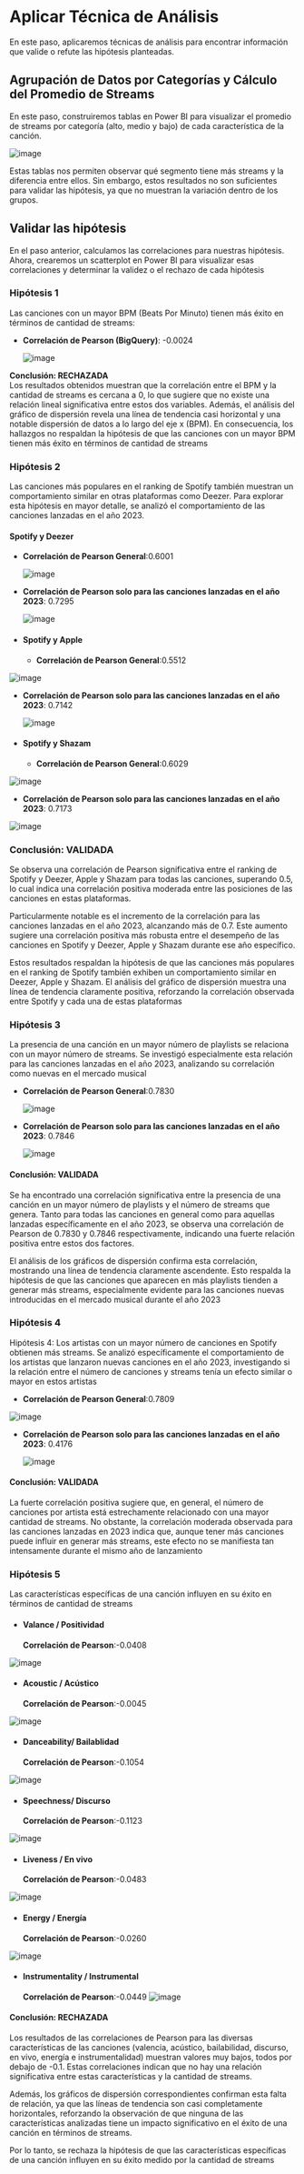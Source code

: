 # Aplicar Técnica de Análisis
En este paso, aplicaremos técnicas de análisis para encontrar información que valide o refute las hipótesis planteadas.

## Agrupación de Datos por Categorías y Cálculo del Promedio de Streams
En este paso, construiremos tablas en Power BI para visualizar el promedio de streams por categoría (alto, medio y bajo) de cada característica de la canción.

![image](https://github.com/user-attachments/assets/b4d30d1e-c517-43c8-b251-a1fbfb74ac59)

Estas tablas nos permiten observar qué segmento tiene más streams y la diferencia entre ellos. Sin embargo, estos resultados no son suficientes para validar las hipótesis, ya que no muestran la variación dentro de los grupos.
## Validar las hipótesis 
En el paso anterior, calculamos las correlaciones para nuestras hipótesis. Ahora, crearemos un scatterplot en Power BI para visualizar esas correlaciones y determinar la validez o el rechazo de cada hipótesis

### Hipótesis 1
Las canciones con un mayor BPM (Beats Por Minuto) tienen más éxito en términos de cantidad de streams:
- **Correlación de Pearson (BigQuery)**: -0.0024

  ![image](https://github.com/user-attachments/assets/afb12325-0143-42ac-9314-04909ee4e7ca)

**Conclusión: RECHAZADA**  
Los resultados obtenidos muestran que la correlación entre el BPM y la cantidad de streams es cercana a 0, lo que sugiere que no existe una relación lineal significativa entre estos dos variables. Además, el análisis del gráfico de dispersión revela una línea de tendencia casi horizontal y una notable dispersión de datos a lo largo del eje x (BPM). En consecuencia, los hallazgos no respaldan la hipótesis de que las canciones con un mayor BPM tienen más éxito en términos de cantidad de streams

### Hipótesis 2 
Las canciones más populares en el ranking de Spotify también muestran un comportamiento similar en otras plataformas como Deezer. Para explorar esta hipótesis en mayor detalle, se analizó  el comportamiento de las canciones lanzadas en el año 2023.

#### Spotify y Deezer
- **Correlación de Pearson General**:0.6001
  
  ![image](https://github.com/user-attachments/assets/0e1011db-99ac-440b-aebe-fa8c9db44588)


- **Correlación de Pearson solo para las canciones lanzadas en el año 2023**: 0.7295
  
  ![image](https://github.com/user-attachments/assets/a5a8dbc0-4fcb-401b-8114-50f525267832)


 * #### Spotify y Apple
    *  **Correlación de Pearson General**:0.5512
  
  ![image](https://github.com/user-attachments/assets/38d08715-9b83-4418-aef3-950d5e2ea52e)


- **Correlación de Pearson solo para las canciones lanzadas en el año 2023**: 0.7142

    ![image](https://github.com/user-attachments/assets/15fda496-94cc-4fe6-bac7-38cac259bb1a)

 * #### Spotify y Shazam
   *   **Correlación de Pearson General**:0.6029

![image](https://github.com/user-attachments/assets/ecfc2c71-ddc5-4be6-9fb9-e314dbc697cd)



- **Correlación de Pearson solo para las canciones lanzadas en el año 2023**: 0.7173

 ![image](https://github.com/user-attachments/assets/08cb56bc-8142-4cff-9db2-768b79ee9006)



### **Conclusión: VALIDADA**  
Se observa una correlación de Pearson significativa entre el ranking de Spotify y Deezer, Apple y Shazam para todas las canciones, superando 0.5, lo cual indica una correlación positiva moderada entre las posiciones de las canciones en estas plataformas.

Particularmente notable es el incremento de la correlación para las canciones lanzadas en el año 2023, alcanzando más de 0.7. Este aumento sugiere una correlación positiva más robusta entre el desempeño de las canciones en Spotify y Deezer, Apple y Shazam durante ese año específico.

Estos resultados respaldan la hipótesis de que las canciones más populares en el ranking de Spotify también exhiben un comportamiento similar en Deezer, Apple y Shazam. El análisis del gráfico de dispersión muestra una línea de tendencia claramente positiva, reforzando la correlación observada entre Spotify y cada una de estas plataformas

### Hipótesis 3
La presencia de una canción en un mayor número de playlists se relaciona con un mayor número de streams. Se investigó especialmente esta relación para las canciones lanzadas en el año 2023, analizando su correlación como nuevas en el mercado musical

- **Correlación de Pearson General**:0.7830

  ![image](https://github.com/user-attachments/assets/8d868156-bb54-4d7f-a92e-365b3bf0d403)


- **Correlación de Pearson solo para las canciones lanzadas en el año 2023**: 0.7846

  ![image](https://github.com/user-attachments/assets/576072b8-7949-4d28-b37f-2988007f3b37)

#### **Conclusión: VALIDADA**  

Se ha encontrado una correlación significativa entre la presencia de una canción en un mayor número de playlists y el número de streams que genera. Tanto para todas las canciones en general como para aquellas lanzadas específicamente en el año 2023, se observa una correlación de Pearson de 0.7830 y 0.7846 respectivamente, indicando una fuerte relación positiva entre estos dos factores.

El análisis de los gráficos de dispersión confirma esta correlación, mostrando una línea de tendencia claramente ascendente. Esto respalda la hipótesis de que las canciones que aparecen en más playlists tienden a generar más streams, especialmente evidente para las canciones nuevas introducidas en el mercado musical durante el año 2023

### Hipótesis 4
Hipótesis 4: Los artistas con un mayor número de canciones en Spotify obtienen más streams. Se analizó específicamente el comportamiento de los artistas que lanzaron nuevas canciones en el año 2023, investigando si la relación entre el número de canciones y streams tenía un efecto similar o mayor en estos artistas

- **Correlación de Pearson General**:0.7809
  
![image](https://github.com/user-attachments/assets/07b77162-934f-4df7-9281-23292c3dc62a)


- **Correlación de Pearson solo para las canciones lanzadas en el año 2023**: 0.4176

  
  ![image](https://github.com/user-attachments/assets/94176c70-1544-40d9-9575-e8f7d3c499c5)
  

#### **Conclusión: VALIDADA**
La fuerte correlación positiva sugiere que, en general, el número de canciones por artista está estrechamente relacionado con una mayor cantidad de streams. No obstante, la correlación moderada observada para las canciones lanzadas en 2023 indica que, aunque tener más canciones puede influir en generar más streams, este efecto no se manifiesta tan intensamente durante el mismo año de lanzamiento

### Hipótesis 5
Las características específicas de una canción influyen en su éxito en términos de cantidad de streams
* #### Valance / Positividad
   **Correlación de Pearson**:-0.0408

![image](https://github.com/user-attachments/assets/2e55b52b-c2c0-4016-8d48-f07ff78f92e2)


* #### Acoustic / Acústico
   **Correlación de Pearson**:-0.0045

![image](https://github.com/user-attachments/assets/713e57b0-1887-4a22-b3a1-bd1184c6e0d8)


* #### Danceability/ Bailablidad
   **Correlación de Pearson**:-0.1054

![image](https://github.com/user-attachments/assets/b51c17c9-7164-4796-be62-8dafc1514e36)

* #### Speechness/ Discurso
   **Correlación de Pearson**:-0.1123

![image](https://github.com/user-attachments/assets/21f61e80-affe-4b11-9981-31dca6367dea)

* #### Liveness / En vivo
   **Correlación de Pearson**:-0.0483

 ![image](https://github.com/user-attachments/assets/9bd65e14-835b-4405-9ecb-779128a6c217)

 * #### Energy / Energía
     **Correlación de Pearson**:-0.0260

 ![image](https://github.com/user-attachments/assets/a5b368d2-58bd-4929-8887-5e61dcb1df13)


  * #### Instrumentality / Instrumental
     **Correlación de Pearson**:-0.0449
    ![image](https://github.com/user-attachments/assets/2c09713c-689c-4245-a8f5-6049298a38c0)

 
#### **Conclusión: RECHAZADA**

Los resultados de las correlaciones de Pearson para las diversas características de las canciones (valencia, acústico, bailabilidad, discurso, en vivo, energía e instrumentalidad) muestran valores muy bajos, todos por debajo de -0.1. Estas correlaciones indican que no hay una relación significativa entre estas características y la cantidad de streams.

Además, los gráficos de dispersión correspondientes confirman esta falta de relación, ya que las líneas de tendencia son casi completamente horizontales, reforzando la observación de que ninguna de las características analizadas tiene un impacto significativo en el éxito de una canción en términos de streams.

Por lo tanto, se rechaza la hipótesis de que las características específicas de una canción influyen en su éxito medido por la cantidad de streams




